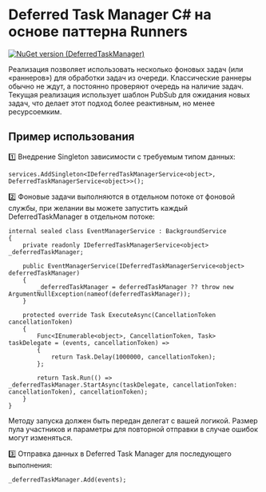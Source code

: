 # Deferred Task Manager C# на основе паттерна Runners

[![NuGet version (DeferredTaskManager)](https://img.shields.io/nuget/v/DeferredTaskManager.svg?style=flat-square)](https://www.nuget.org/packages/DeferredTaskManager)

Реализация позволяет использовать несколько фоновых задач (или «раннеров») для обработки задач из очереди. Классические раннеры обычно не ждут, а постоянно проверяют очередь на наличие задач. Текущая реализация использует шаблон PubSub для ожидания новых задач, что делает этот подход более реактивным, но менее ресурсоемким.

## Пример использования

1️⃣ Внедрение Singleton зависимости с требуемым типом данных:

```
services.AddSingleton<IDeferredTaskManagerService<object>, DeferredTaskManagerService<object>>();
```

2️⃣ Фоновые задачи выполняются в отдельном потоке от фоновой службы, при желании вы можете запустить каждый DeferredTaskManager в отдельном потоке:

```
internal sealed class EventManagerService : BackgroundService
{
    private readonly IDeferredTaskManagerService<object> _deferredTaskManager;

    public EventManagerService(IDeferredTaskManagerService<object> deferredTaskManager)
    {
        _deferredTaskManager = deferredTaskManager ?? throw new ArgumentNullException(nameof(deferredTaskManager));
    }

    protected override Task ExecuteAsync(CancellationToken cancellationToken)
    {
        Func<IEnumerable<object>, CancellationToken, Task> taskDelegate = (events, cancellationToken) =>
        {
            return Task.Delay(1000000, cancellationToken);
        };

        return Task.Run(() => _deferredTaskManager.StartAsync(taskDelegate, cancellationToken: cancellationToken), cancellationToken);
    }
}
```

Методу запуска должен быть передан делегат с вашей логикой. Размер пула участников и параметры для повторной отправки в случае ошибок могут изменяться.

3️⃣ Отправка данных в Deferred Task Manager для последующего выполнения:

```
_deferredTaskManager.Add(events);
```
